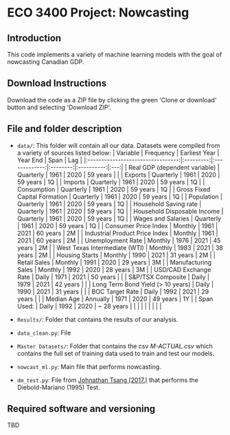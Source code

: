 # ECO 3400 Project: Nowcasting

## Introduction
This code implements a variety of machine learning models with the goal of nowcasting Canadian GDP. 

## Download Instructions

Download the code as a ZIP file by clicking the green 'Clone or download' button and selecting 'Download ZIP'.


## File and folder description

* `data/`: This folder will contain all our data. Datasets were compiled from a variety of sources listed below:
|              Variable             | Frequency | Earliest Year | Year End |    Span    | Lag |
|:---------------------------------:|:---------:|:-------------:|:--------:|:----------:|:---:|
| Real GDP (dependent variable)     | Quarterly |          1961 | 2020     | 59 years   |     |
| Exports                           | Quarterly |          1961 | 2020     | 59 years   | 1Q  |
| Imports                           | Quarterly |          1961 | 2020     | 59 years   | 1Q  |
| Consumption                       | Quarterly |          1961 | 2020     | 59 years   | 1Q  |
| Gross Fixed Capital Formation     | Quarterly |          1961 | 2020     | 59 years   | 1Q  |
| Population                        | Quarterly |          1961 | 2020     | 59 years   | 1Q  |
| Household Saving rate             | Quarterly |          1961 | 2020     | 59 years   | 1Q  |
| Household Disposable Income       | Quarterly |          1961 | 2020     | 59 years   | 1Q  |
| Wages and Salaries                | Quarterly |          1961 | 2020     | 59 years   | 1Q  |
| Consumer Price Index              | Monthly   |          1961 | 2021     | 60 years   | 2M  |
| Industrial Product Price Index    | Monthly   |          1961 | 2021     | 60 years   | 2M  |
| Unemployment Rate                 | Monthly   |          1976 | 2021     | 45 years   | 2M  |
| West Texas Intermediate (WTI)     | Monthly   |          1983 | 2021     | 38 years   | 2M  |
| Housing Starts                    | Monthly   |          1990 | 2021     | 31 years   | 2M  |
| Retail Sales                      | Monthly   |          1991 | 2020     | 29 years   | 3M  |
| Manufacturing Sales               | Monthly   |          1992 | 2020     | 28 years   | 3M  |
| USD/CAD Exchange Rate             | Daily     |          1971 | 2021     | 50 years   |     |
| S&P/TSX Composite                 | Daily     |          1979 | 2021     | 42 years   |     |
| Long Term Bond Yield (> 10 years) | Daily     |          1990 | 2021     | 31 years   |     |
| BOC Target Rate                   | Daily     |          1992 | 2021     | 29 years   |     |
| Median Age                        | Annually  |          1971 | 2020     | 49 years   | 1Y  |
|                        Span Used: | Daily     |          1992 | 2020     | ~ 28 years |     |
|                                   |           |               |          |            |     |

* `Results/`: Folder that contains the results of our analysis.
* `data_clean.py`: File
* `Master Datasets/`: Folder that contains the csv *M-ACTUAL.csv* which contains the full set of training data used to train and test our models.
* `nowcast_ml.py`: Main file that performs nowcasting.
* `dm_test.py`: File from [Johnathan Tsang (2017.)](google.com) that performs the Diebold-Mariano (1995) Test.

## Required software and versioning
TBD


